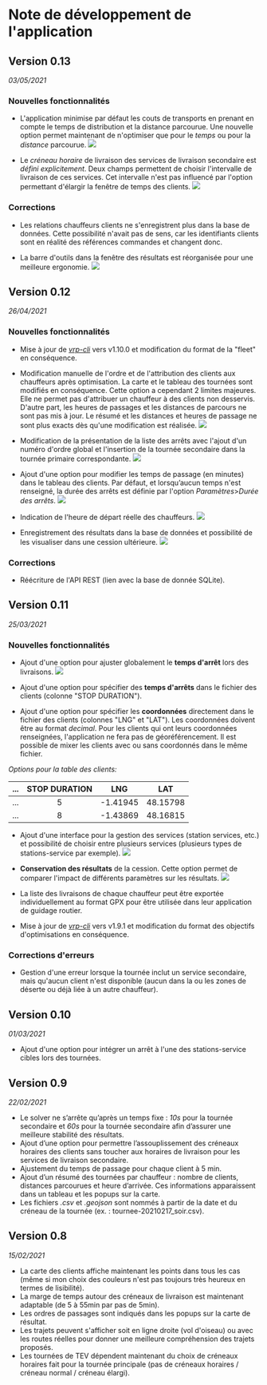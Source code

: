 # Note de développement de l'application

## Version 0.13
_03/05/2021_

### Nouvelles fonctionnalités

- L'application minimise par défaut les couts de transports en prenant en compte le temps de distribution et la distance parcourue. Une nouvelle option permet maintenant de n'optimiser que pour le _temps_ ou pour la _distance_ parcourue.
![](./_media/screenshot_ObjPrimary.png) 

- Le _créneau horaire_ de livraison des services de livraison secondaire est _défini explicitement_. Deux champs permettent de choisir l'intervalle de livraison de ces services. Cet intervalle n'est pas influencé par l'option permettant d'élargir la fenêtre de temps des clients.
![](./_media/screenshot_secondaryServiceDeliveryTime.png) 

### Corrections
- Les relations chauffeurs clients ne s'enregistrent plus dans la base de données. Cette possibilité n'avait pas de sens, car les identifiants clients sont en réalité des références commandes et changent donc.

- La barre d'outils dans la fenêtre des résultats est réorganisée pour une meilleure ergonomie. 
![](./_media/screenshot_newResultsToolbar.png) 


## Version 0.12
_26/04/2021_

### Nouvelles fonctionnalités

- Mise à jour de _[vrp-cli](https://github.com/reinterpretcat/vrp)_ vers v1.10.0 et modification du format de la "fleet" en conséquence.
- Modification manuelle de l'ordre et de l'attribution des clients aux chauffeurs après optimisation. La carte et le tableau des tournées sont modifiés en conséquence. Cette option a cependant 2 limites majeures. Elle ne permet pas d'attribuer un chauffeur à des clients non desservis. D'autre part, les heures de passages et les distances de parcours ne sont pas mis à jour. Le résumé et les distances et heures de passage ne sont plus exacts dès qu'une modification est réalisée.
![](./_media/screenshot_reorganizeSolution.png)  

- Modification de la présentation de la liste des arrêts avec l'ajout d'un numéro d'ordre global et l'insertion de la tournée secondaire dans la tournée primaire correspondante.
![](./_media/screenshot_ResultFormated.png)  

- Ajout d'une option pour modifier les temps de passage (en minutes) dans le tableau des clients. Par défaut, et lorsqu’aucun temps n'est renseigné, la durée des arrêts est définie par l'option _Paramètres_>_Durée des arrêts_. 
![](./_media/screenshot_stopDuration.png) 

- Indication de l'heure de départ réelle des chauffeurs.
![](./_media/screenshot_driverDepartureTime.png) 

- Enregistrement des résultats dans la base de données et possibilité de les visualiser dans une cession ultérieure. 
![](./_media/screenshot_savedSolution.png) 

### Corrections
- Réécriture de l'API REST (lien avec la base de donnée SQLite).


## Version 0.11
_25/03/2021_

### Nouvelles fonctionnalités

- Ajout d'une option pour ajuster globalement le __temps d'arrêt__ lors des livraisons.
![](./_media/parametres_dureeArrets.png)  

- Ajout d'une option pour spécifier des __temps d'arrêts__ dans le fichier des clients (colonne "STOP DURATION").

- Ajout d'une option pour spécifier les __coordonnées__ directement dans le fichier des clients (colonnes "LNG" et "LAT"). Les coordonnées doivent être au format _decimal_. Pour les clients qui ont leurs coordonnées renseignées, l'application ne fera pas de géoréférencement. Il est possible de mixer les clients avec ou sans coordonnés dans le même fichier.

_Options pour la table des clients:_

| ... | STOP DURATION |    LNG   |    LAT   |
|:---:|:-------------:|:--------:|:--------:|
| ... |       5       | -1.41945 | 48.15798 |
| ... |       8       | -1.43869 | 48.16815 |


- Ajout d'une interface pour la gestion des services (station services, etc.) et possibilité de choisir entre plusieurs services (plusieurs types de stations-service par exemple).
![](./_media/driver_services.png) 

- __Conservation des résultats__ de la cession. Cette option permet de comparer l'impact de différents paramètres sur les résultats. 
![](./_media/screenshot_listeResultat.png)  

- La liste des livraisons de chaque chauffeur peut être exportée individuellement au format GPX pour être utilisée dans leur application de guidage routier.


- Mise à jour de _[vrp-cli](https://github.com/reinterpretcat/vrp)_ vers v1.9.1 et modification du format des objectifs d'optimisations en conséquence.

### Corrections d'erreurs 
- Gestion d'une erreur lorsque la tournée inclut un service secondaire, mais qu'aucun client n'est disponible (aucun dans la ou les zones de déserte ou déjà liée à un autre chauffeur).


## Version 0.10
_01/03/2021_

- Ajout d'une option pour intégrer un arrêt à l'une des stations-service cibles lors des tournées.


## Version 0.9
_22/02/2021_

- Le solver ne s’arrête qu’après un temps fixe : _10s_ pour la tournée secondaire et _60s_ pour la tournée secondaire afin d’assurer une meilleure stabilité des résultats.
- Ajout d’une option pour permettre l’assouplissement des créneaux horaires des clients sans toucher aux horaires de livraison pour les services de livraison secondaire.
- Ajustement du temps de passage pour chaque client à 5 min. 
- Ajout d’un résumé des tournées par chauffeur : nombre de clients, distances parcourues et heure d’arrivée. Ces informations apparaissent dans un tableau et les popups sur la carte.
- Les fichiers _.csv_ et _.geojson_ sont nommés à partir de la date et du créneau de la tournée (ex. : tournee-20210217_soir.csv).


## Version 0.8
_15/02/2021_

- La carte des clients affiche maintenant les points dans tous les cas (même si mon choix des couleurs n'est pas toujours très heureux en termes de lisibilité).
- La marge de temps autour des créneaux de livraison est maintenant adaptable (de 5 à 55min par pas de 5min).
- Les ordres de passages sont indiqués dans les popups sur la carte de résultat.
- Les trajets peuvent s'afficher soit en ligne droite (vol d'oiseau) ou avec les routes réelles pour donner une meilleure compréhension des trajets proposés.
- Les tournées de TEV dépendent maintenant du choix de créneaux horaires fait pour la tournée principale (pas de créneaux  horaires / créneau normal / créneau élargi).
